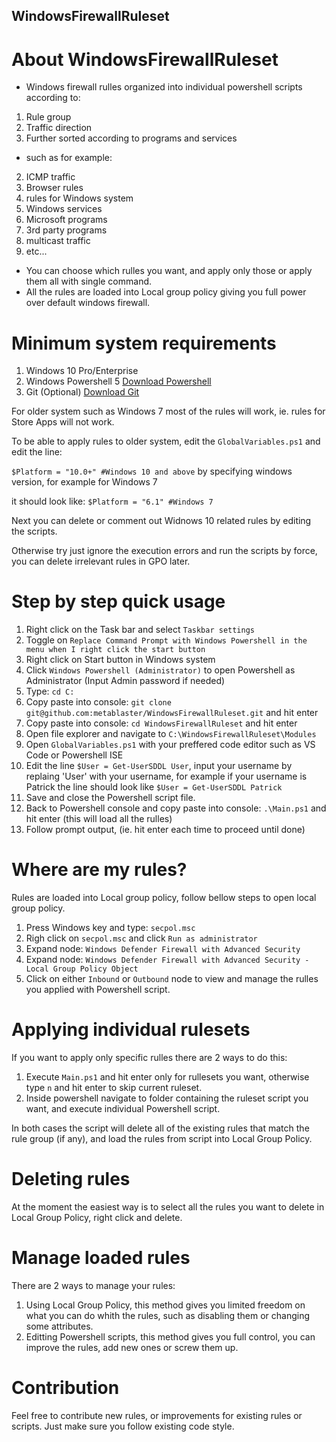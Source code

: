 ## WindowsFirewallRuleset

# About WindowsFirewallRuleset
- Windows firewall rulles organized into individual powershell scripts according to:
1. Rule group
2. Traffic direction
3. Further sorted according to programs and services

- such as for example:
2. ICMP traffic
3. Browser rules
4. rules for Windows system
5. Windows services
6. Microsoft programs
7. 3rd party programs
8. multicast traffic
9. etc... 

- You can choose which rulles you want, and apply only those or apply them all with single command.
- All the rules are loaded into Local group policy giving you full power over default windows firewall.

# Minimum system requirements
1. Windows 10 Pro/Enterprise
2. Windows Powershell 5 [Download Powershell](https://github.com/PowerShell/PowerShell)
3. Git (Optional) [Download Git](https://git-scm.com/downloads)

For older system such as Windows 7 most of the rules will work, ie. rules for Store Apps will not work.

To be able to apply rules to older system, edit the `GlobalVariables.ps1` and edit the line:

```$Platform = "10.0+" #Windows 10 and above``` by specifying windows version, for example for Windows 7

it should look like:
```$Platform = "6.1" #Windows 7```

Next you can delete or comment out Widnows 10 related rules by editing the scripts.

Otherwise try just ignore the execution errors and run the scripts by force, you can delete irrelevant rules in GPO later.

# Step by step quick usage
1. Right click on the Task bar and select `Taskbar settings`
2. Toggle on `Replace Command Prompt with Windows Powershell in the menu when I right click the start button`
3. Right click on Start button in Windows system
4. Click `Windows Powershell (Administrator)` to open Powershell as Administrator (Input Admin password if needed)
5. Type: ```cd C:```
6. Copy paste into console: ```git clone git@github.com:metablaster/WindowsFirewallRuleset.git``` and hit enter
7. Copy paste into console: ```cd WindowsFirewallRuleset``` and hit enter
8. Open file explorer and navigate to `C:\WindowsFirewallRuleset\Modules`
9. Open `GlobalVariables.ps1` with your preffered code editor such as VS Code or Powershell ISE
10. Edit the line `$User = Get-UserSDDL User`, input your username by replaing 'User' with your username,
for example if your username is Patrick the line should look like `$User = Get-UserSDDL Patrick`
11. Save and close the Powershell script file.
12. Back to Powershell console and copy paste into console: ```.\Main.ps1``` and hit enter (this will load all the rulles)
13. Follow prompt output, (ie. hit enter each time to proceed until done)

# Where are my rules?
Rules are loaded into Local group policy, follow bellow steps to open local group policy.
1. Press Windows key and type: `secpol.msc`
2. Righ click on `secpol.msc` and click `Run as administrator`
2. Expand node: `Windows Defender Firewall with Advanced Security`
3. Expand node: `Windows Defender Firewall with Advanced Security - Local Group Policy Object`
4. Click on either `Inbound` or `Outbound` node to view and manage the rulles you applied with Powershell script.

# Applying individual rulesets
If you want to apply only specific rulles there are 2 ways to do this:
1. Execute `Main.ps1` and hit enter only for rullesets you want, otherwise type `n` and hit enter to skip current ruleset.
2. Inside powershell navigate to folder containing the ruleset script you want, and execute individual Powershell script.

In both cases the script will delete all of the existing rules that match the rule group (if any), and load the rules from script
into Local Group Policy.

# Deleting rules
At the moment the easiest way is to select all the rules you want to delete in Local Group Policy, right click and delete.

# Manage loaded rules
There are 2 ways to manage your rules:
1. Using Local Group Policy, this method gives you limited freedom on what you can do whith the rules, such as disabling them or changing some attributes.
2. Editting Powershell scripts, this method gives you full control, you can improve the rules, add new ones or screw them up.

# Contribution
Feel free to contribute new rules, or improvements for existing rules or scripts.
Just make sure you follow existing code style.
